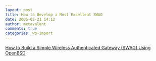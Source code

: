 ```yaml
---
layout: post
title: How to Develop a Most Excellent SWAG
date: 2005-02-21 14:12
author: metavalent
comments: true
categories: wp-import
---
```

<a href="https://undeadly.org/cgi?action=article&amp;sid=20050221190300">How to Build a Simple Wireless Authenticated Gateway (SWAG) Using OpenBSD</a>
